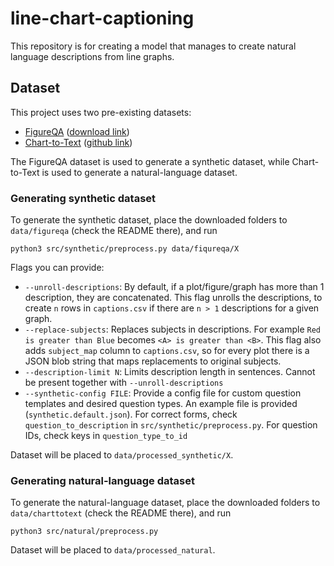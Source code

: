 # line-chart-captioning
This repository is for creating a model that manages to create natural language descriptions from line graphs.


## Dataset
This project uses two pre-existing datasets:
* [FigureQA](https://arxiv.org/abs/1710.07300) ([download link](https://www.microsoft.com/en-us/research/project/figureqa-dataset/))
* [Chart-to-Text](https://arxiv.org/abs/2010.09142) ([github link](https://github.com/JasonObeid/Chart2Text))

The FigureQA dataset is used to generate a synthetic dataset, while Chart-to-Text is used to generate a natural-language dataset.

### Generating synthetic dataset

To generate the synthetic dataset, place the downloaded folders to `data/figureqa` (check the README there), and run 

```python3 src/synthetic/preprocess.py data/fiqureqa/X```

Flags you can provide:
* `--unroll-descriptions`: By default, if a plot/figure/graph has more than 1 description, they are concatenated. 
This flag unrolls the descriptions, to create `n` rows in `captions.csv` if there are `n > 1` descriptions for a given graph.
* `--replace-subjects`: Replaces subjects in descriptions. For example `Red is greater than Blue` becomes `<A> is greater than <B>`.
This flag also adds `subject_map` column to `captions.csv`, so for every plot there is a JSON blob string that maps replacements to original subjects.
* `--description-limit N`: Limits description length in sentences. Cannot be present together with `--unroll-descriptions`
* `--synthetic-config FILE`: Provide a config file for custom question templates and desired question types. An example file is provided (`synthetic.default.json`). For correct forms, check `question_to_description` in `src/synthetic/preprocess.py`. For question IDs, check keys in `question_type_to_id`

Dataset will be placed to `data/processed_synthetic/X`.

### Generating natural-language dataset

To generate the natural-language dataset, place the downloaded folders to `data/charttotext` (check the README there), and run 

```python3 src/natural/preprocess.py```

Dataset will be placed to `data/processed_natural`.
